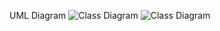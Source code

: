 UML Diagram
![Class Diagram](http://www.plantuml.com/plantuml/proxy?src=https://raw.githubusercontent.com/staticxrjc/Design-Patterns/main/abstract%20factory/UML/diagram.puml)
![Class Diagram](http://www.plantuml.com/plantuml/proxy?src=https://raw.githubusercontent.com/Zingam/Markdown-Document-UML-Use-Test/master/UML/Instance.puml)

